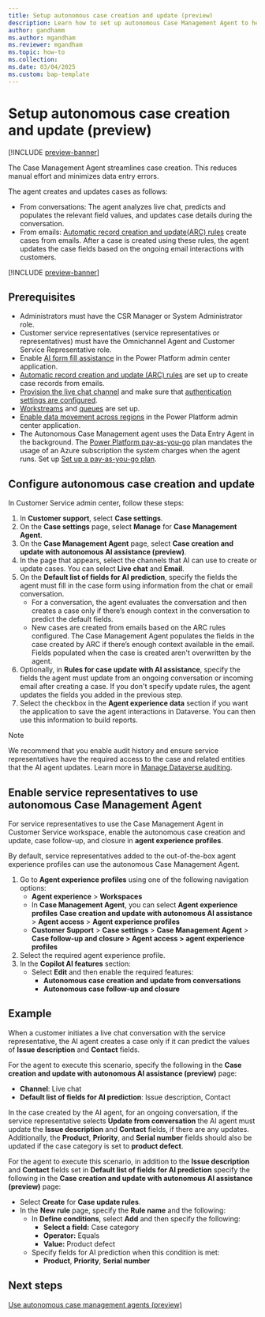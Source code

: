 ```yaml
---
title: Setup autonomous case creation and update (preview)
description: Learn how to set up autonomous Case Management Agent to help customer support teams efficiently handle case management tasks.
author: gandhamm
ms.author: mgandham
ms.reviewer: mgandham
ms.topic: how-to 
ms.collection: 
ms.date: 03/04/2025
ms.custom: bap-template
---
```



# Setup autonomous case creation and update (preview)

[!INCLUDE [preview-banner](~/../shared-content/shared/preview-includes/preview-banner.md)]

The Case Management Agent streamlines case creation. This reduces manual effort and minimizes data entry errors.

The agent creates and updates cases as follows: 

- From conversations: The agent analyzes live chat, predicts and populates the relevant field values, and updates case details during the conversation.
- From emails: [Automatic record creation and update(ARC) rules](automatically-create-update-records.md#activities-and-entities-supported-by-rules-for-creating-or-updating-records-automatically) create cases from emails. After a case is created using these rules, the agent updates the case fields based on the ongoing email interactions with customers.

[!INCLUDE [preview-banner](../../../shared-content/shared/preview-includes/production-ready-preview-dynamics365.md)]

## Prerequisites

- Administrators must have the CSR Manager or System Administrator role.
- Customer service representatives (service representatives or representatives) must have the Omnichannel Agent and Customer Service Representative role.
- Enable [AI form fill assistance](/power-platform/admin/settings-features#ai-form-fill-assistance) in the Power Platform admin center application.
- [Automatic record creation and update (ARC) rules](set-up-rules-to-automatically-create-or-update-records.md) are set up to create case records from emails.
- [Provision the live chat channel](/dynamics365/contact-center/implement/provision-channels) and make sure that [authentication settings are configured](create-chat-auth-settings.md). 
- [Workstreams](create-workstreams.md) and [queues](queues-omnichannel.md) are set up.
-  [Enable data movement across regions](/power-platform/admin/geographical-availability-copilot) in the Power Platform admin center application.
- The Autonomous Case Management agent uses the Data Entry Agent in the background. The [Power Platform pay-as-you-go](/power-platform/admin/pay-as-you-go-overview) plan mandates the usage of an Azure subscription the system charges when the agent runs. Set up [Set up a pay-as-you-go plan](setup-pay-as-you-go.md).

## Configure autonomous case creation and update

In Customer Service admin center, follow these steps:

1. In **Customer support**, select **Case settings**.
2. On the **Case settings** page, select **Manage** for **Case Management Agent**.
3. On the **Case Management Agent** page, select **Case creation and update with autonomous AI assistance (preview)**.
4. In the page that appears, select the channels that AI can use to create or update cases. You can select **Live chat** and **Email**. 
1. On the **Default list of fields for AI prediction**, specify the fields the agent must fill in the case form using information from the chat or email conversation.  
   - For a conversation, the agent evaluates the conversation and then creates a case only if there’s enough context in the conversation to predict the default fields.  
   - New cases are created from emails based on the ARC rules configured. The Case Management Agent populates the fields in the case created by ARC if there’s enough context available in the email. Fields populated when the case is created aren't overwritten by the agent.
1. Optionally, in **Rules for case update with AI assistance**, specify the fields the agent must update from an ongoing conversation or incoming email after creating a case. If you don't specify update rules, the agent updates the fields you added in the previous step.
1. Select the checkbox in the **Agent experience data** section if you want the application to save the agent interactions in Dataverse. You can then use this information to build reports.

> [!NOTE]
> We recommend that you enable audit history and ensure service representatives have the required access to the case and related entities that the AI agent updates. Learn more in [Manage Dataverse auditing](/power-platform/admin/manage-dataverse-auditing).

## Enable service representatives to use autonomous Case Management Agent

For service representatives to use the Case Management Agent in Customer Service workspace, enable the autonomous case creation and update, case follow-up, and closure in **agent experience profiles**.

By default, service representatives added to the out-of-the-box agent experience profiles can use the autonomous Case Management Agent.

1. Go to **Agent experience profiles** using one of the following navigation options:
   - **Agent experience** > **Workspaces**
   - In **Case Management Agent**, you can select **Agent experience profiles** **Case creation and update with autonomous AI assistance** > **Agent access** > **Agent experience profiles**
   - **Customer Support** > **Case settings** > **Case Management Agent** > **Case follow-up and closure > Agent access > agent experience profiles**
2. Select the required agent experience profile.
3. In the **Copilot AI features** section:
   - Select **Edit** and then enable the required features:  
     - **Autonomous case creation and update from conversations**  
     - **Autonomous case follow-up and closure**


## Example 

When a customer initiates a live chat conversation with the service representative, the AI agent creates a case only if it can predict the values of **Issue description** and **Contact** fields.

For the agent to execute this scenario, specify the following in the **Case creation and update with autonomous AI assistance (preview)** page:
 
- **Channel**: Live chat  
- **Default list of fields for AI prediction**: Issue description, Contact  

In the case created by the AI agent, for an ongoing conversation, if the service representative selects **Update from conversation** the AI agent must update the **Issue description** and **Contact** fields, if there are any updates. Additionally, the **Product**, **Priority**, and **Serial number** fields should also be updated if the case category is set to **product defect**. 

For the agent to execute this scenario, in addition to the **Issue description** and **Contact** fields set in **Default list of fields for AI prediction** specify the following in the **Case creation and update with autonomous AI assistance (preview)** page:

- Select **Create** for **Case update rules**. 
- In the **New rule** page, specify the **Rule name** and the following:
  - In **Define conditions**, select **Add** and then specify the following:
    - **Select a field:** Case category  
    - **Operator:** Equals  
    - **Value:** Product defect  
  - Specify fields for AI prediction when this condition is met:  
    - **Product**, **Priority**, **Serial number**



## Next steps

 [Use autonomous case management agents (preview)](../use/use-case-creation-agent.md)
